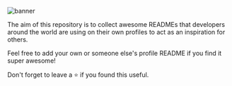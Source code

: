 ![banner](https://user-images.githubusercontent.com/23727056/87433896-78ae9700-c607-11ea-9ca6-9cdbe3f67998.jpg)


The aim of this repository is to collect awesome READMEs that developers around the world are using on their own profiles to act as an inspiration for others. 

Feel free to add your own or someone else's profile README if you find it super awesome! 

Don't forget to leave a ⭐ if you found this useful.
